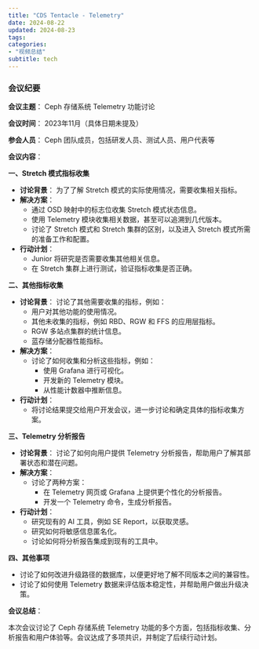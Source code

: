 ```yaml
---
title: "CDS Tentacle - Telemetry"
date: 2024-08-22
updated: 2024-08-23
tags:
categories:
- "视频总结"
subtitle: tech
---
```




### 会议纪要

**会议主题**： Ceph 存储系统 Telemetry 功能讨论

**会议时间**： 2023年11月（具体日期未提及）

**参会人员**： Ceph 团队成员，包括研发人员、测试人员、用户代表等

**会议内容**：

**一、Stretch 模式指标收集**

*   **讨论背景**： 为了了解 Stretch 模式的实际使用情况，需要收集相关指标。
*   **解决方案**： 
    *   通过 OSD 映射中的标志位收集 Stretch 模式状态信息。
    *   使用 Telemetry 模块收集相关数据，甚至可以追溯到几代版本。
    *   讨论了 Stretch 模式和 Stretch 集群的区别，以及进入 Stretch 模式所需的准备工作和配置。
*   **行动计划**： 
    *   Junior 将研究是否需要收集其他相关信息。
    *   在 Stretch 集群上进行测试，验证指标收集是否正确。

**二、其他指标收集**

*   **讨论背景**： 讨论了其他需要收集的指标，例如：
    *   用户对其他功能的使用情况。
    *   其他未收集的指标，例如 RBD、RGW 和 FFS 的应用层指标。
    *   RGW 多站点集群的统计信息。
    *   蓝存储分配器性能指标。
*   **解决方案**：
    *   讨论了如何收集和分析这些指标，例如：
        *   使用 Grafana 进行可视化。
        *   开发新的 Telemetry 模块。
        *   从性能计数器中推断信息。
*   **行动计划**：
    *   将讨论结果提交给用户开发会议，进一步讨论和确定具体的指标收集方案。

**三、Telemetry 分析报告**

*   **讨论背景**： 讨论了如何向用户提供 Telemetry 分析报告，帮助用户了解其部署状态和潜在问题。
*   **解决方案**：
    *   讨论了两种方案：
        *   在 Telemetry 网页或 Grafana 上提供更个性化的分析报告。
        *   开发一个 Telemetry 命令，生成分析报告。
*   **行动计划**：
    *   研究现有的 AI 工具，例如 SE Report，以获取灵感。
    *   研究如何将敏感信息匿名化。
    *   讨论如何将分析报告集成到现有的工具中。

**四、其他事项**

*   讨论了如何改进升级路径的数据库，以便更好地了解不同版本之间的兼容性。
*   讨论了如何使用 Telemetry 数据来评估版本稳定性，并帮助用户做出升级决策。

**会议总结**：

本次会议讨论了 Ceph 存储系统 Telemetry 功能的多个方面，包括指标收集、分析报告和用户体验等。会议达成了多项共识，并制定了后续行动计划。